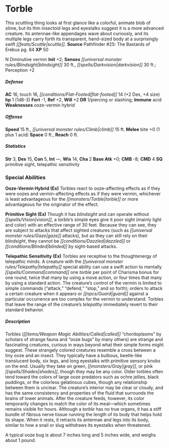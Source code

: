 ﻿---
cssclass: [monsters]
title1: Torble
desc_short: This scuttling thing looks at first glance like a colorful, animate blob
  of slime, but its thin insectoid legs and eyestalks suggest it is a more advanced
  creature. Its antennae-like appendages wave about curiously, and its multiple legs
  carry forth its transparent, hand-sized body at a surprisingly swift scuttle.
title2: Torble
CR: 1/8
sources:
- name: 'Pathfinder #25: The Bastards of Erebus'
  page: 84
  link: http://paizo.com/pathfinder/v5748btpy89a4
XP: 50
alignment: N
size: Diminutive
type: vermin
initiative:
  bonus: 2
senses:
  blindsight: 30
  darkvision: 30
AC:
  AC: 16
  touch: 16
  flat_footed: 14
  components:
    dex: 2
    size: 4
HP:
  HP: 1
  long: 1d8-3
saves:
  fort: -1
  ref: 2
  will: 2
DR:
- amount: 1
  weakness: piercing or slashing
immunities:
- acid
weaknesses:
- ooze-vermin hybrid
speeds:
  base: 15
  climb: 15
attacks:
  melee:
  - - text: bite +0 (1 plus 1 acid)
      entries:
      - - damage: '1'
        - damage: '1'
          type: acid
      attack: bite
      bonus:
      - 0
space: 0
reach: 0
ability_scores:
  STR: 3
  DEX: 15
  CON: 5
  INT:
  WIS: 14
  CHA: 2
BAB: 0
CMB: -8
CMD: 4
skills: {}
special_qualities:
- primitive sight
- telepathic sensitivity
special_abilities:
  Ooze-Vermin Hybrid (Ex): Torbles react to ooze-affecting effects as if they were
    oozes and vermin-affecting effects as if they were vermin, whichever is least
    advantageous for the torble or more advantageous for the originator of the effect.
  Primitive Sight (Ex): Though it has blindsight and can operate without vision, a
    torble's simple eyes give it poor sight (mainly light and color) with an effective
    range of 30 feet. Because they can see, they are subject to attacks that affect
    sighted creatures (such as gaze attacks), but as they can still rely on their
    blindsight, they cannot be dazzled or blinded by sight-based attacks.
  Telepathic Sensitivity (Ex): Torbles are receptive to the thoughtenergy of telepathic
    minds. A creature with the telepathy special ability can use a swift action to
    mentally command one torble per point of Charisma bonus for one round, twice that
    many by using a move action, or four times that many by using a standard action.
    The creature's control of the vermin is limited to simple commands (“attack,”
    “defend,” “stop,” and so forth); orders to attack a certain creature when it appears
    or guard against a particular occurrence are too complex for the vermin to understand.
    Torbles that leave the range of the creature's telepathy immediately revert to
    their standard behavior.
desc_long: |-
  Torbles (called “chordoplasms” by scholars of strange fauna and “ooze bugs” by many others) are strange and fascinating creatures, curious in ways beyond what their simple forms might suggest. These strangely colored creatures resemble a cross between a tiny ooze and an insect. They typically have a bulbous, beetle-like translucent body, six legs, and long eyestalks with primitive sensory knobs on the end. Usually they take on green, gray, or pink shades, though they may be any color. Older torbles often tend toward the colors of large ooze predators such as ochre jellies, black puddings, or the colorless gelatinous cubes, though any relationship between them is unclear. The creature's interior may be clear or cloudy, and has the same consistency and properties of the fluid that surrounds the brains of lower animals. After the creature feeds, however, its color temporarily changes to match the color of its meal-which sometimes remains visible for hours. Although a torble has no true organs, it has a stiff bundle of fibrous nerve tissue running the length of its body that helps hold its shape. When it rests, it retracts its antennae and legs into its body, similar to how a snail or slug withdraws its eyestalks when threatened.

  A typical ooze bug is about 7 inches long and 5 inches wide, and weighs about 1 pound.

---

# Torble
This scuttling thing looks at first glance like a colorful, animate blob of slime, but its thin insectoid legs and eyestalks suggest it is a more advanced creature. Its antennae-like appendages wave about curiously, and its multiple legs carry forth its transparent, hand-sized body at a surprisingly swift _[[feats/Scuttle|scuttle]]_.
**Source** Pathfinder #25: The Bastards of Erebus pg. 84
**XP** 50

N Diminutive vermin
**Init** +2; **Senses** _[[universal monster rules/Blindsight|blindsight]]_ 30 ft., _[[spells/Darkvision|darkvision]]_ 30 ft.; Perception +2

##### Defense

**AC** 16, touch 16, _[[conditions/Flat-Footed|flat-footed]]_ 14 (+2 Dex, +4 size)
**hp** 1 (1d8-3)
**Fort** -1, **Ref** +2, **Will** +2
**DR** 1/piercing or slashing; **Immune** acid
**Weaknesses** ooze-vermin hybrid

##### Offense
**Speed** 15 ft., _[[universal monster rules/Climb|climb]]_ 15 ft.
**Melee** bite +0 (1 plus 1 acid)
**Space** 0 ft., **Reach** 0 ft.

##### Statistics
**Str** 3, **Dex** 15, **Con** 5, **Int** —, **Wis** 14, **Cha** 2
**Base Atk** +0; **CMB** -8; **CMD** 4
**SQ** primitive sight, telepathic sensitivity

### Special Abilities

**Ooze-Vermin Hybrid (Ex)** Torbles react to ooze-affecting effects as if they were oozes and vermin-affecting effects as if they were vermin, whichever is least advantageous for the _[[monsters/Torble|torble]]_ or more advantageous for the originator of the effect.

**Primitive Sight (Ex)** Though it has _blindsight_ and can operate without _[[spells/Vision|vision]]_, a _torble_’s simple eyes give it poor sight (mainly light and color) with an effective range of 30 feet. Because they can see, they are subject to attacks that affect sighted creatures (such as _[[universal monster rules/Gaze|gaze]]_ attacks), but as they can still rely on their _blindsight_, they cannot be _[[conditions/Dazzled|dazzled]]_ or _[[conditions/Blinded|blinded]]_ by sight-based attacks.

**Telepathic Sensitivity (Ex)** Torbles are receptive to the thoughtenergy of telepathic minds. A creature with the _[[universal monster rules/Telepathy|telepathy]]_ special ability can use a swift action to mentally _[[spells/Command|command]]_ one _torble_ per point of Charisma bonus for one round, twice that many by using a move action, or four times that many by using a standard action. The creature’s control of the vermin is limited to simple commands (“attack,” “defend,” “stop,” and so forth); orders to attack a certain creature when it appears or _[[npcs/Guard|guard]]_ against a particular occurrence are too complex for the vermin to understand. Torbles that leave the range of the creature’s _telepathy_ immediately revert to their standard behavior.

##### Description

Torbles (_[[items/Weapon Magic Abilities/Called|called]]_ “chordoplasms” by scholars of strange fauna and “ooze bugs” by many others) are strange and fascinating creatures, curious in ways beyond what their simple forms might suggest. These strangely colored creatures resemble a cross between a tiny ooze and an insect. They typically have a bulbous, beetle-like translucent body, six legs, and long eyestalks with primitive sensory knobs on the end. Usually they take on green, _[[monsters/Gray|gray]]_, or pink _[[spells/Shades|shades]]_, though they may be any color. Older torbles often tend toward the colors of large ooze predators such as ochre jellies, black puddings, or the colorless gelatinous cubes, though any relationship between them is unclear. The creature’s interior may be clear or cloudy, and has the same consistency and properties of the fluid that surrounds the brains of lower animals. After the creature feeds, however, its color temporarily changes to match the color of its meal—which sometimes remains visible for hours. Although a _torble_ has no true organs, it has a stiff bundle of fibrous nerve tissue running the length of its body that helps hold its shape. When it rests, it retracts its antennae and legs into its body, similar to how a snail or slug withdraws its eyestalks when threatened.

A typical ooze bug is about 7 inches long and 5 inches wide, and weighs about 1 pound.